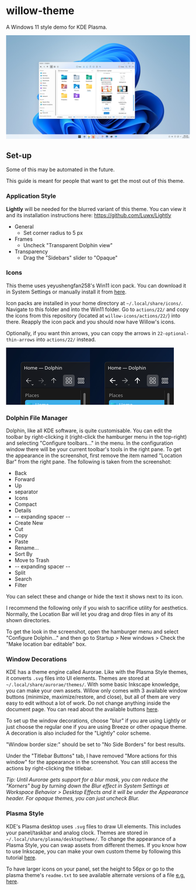 # willow-theme
A Windows 11 style demo for KDE Plasma.

![Plasma desktop themed with Willow](willowLight.png)

## Set-up
Some of this may be automated in the future.

This guide is meant for people that want to get the most out of this theme.

### Application Style
**Lightly** will be needed for the blurred variant of this theme. You can view it and its installation instructions here: https://github.com/Luwx/Lightly
* General
	* Set corner radius to 5 px
* Frames
	* Uncheck "Transparent Dolphin view"
* Transparency
	* Drag the "Sidebars" slider to "Opaque"

### Icons
This theme uses yeyushengfan258's Win11 icon pack. You can download it in System Settings or manually install it from [here](https://www.pling.com/p/1546069/).

Icon packs are installed in your home directory at `~/.local/share/icons/`. Navigate to this folder and into the Win11 folder. Go to `actions/22/` and copy the icons from this repository (located at `willow-icons/actions/22/`) into there. Reapply the icon pack and you should now have Willow's icons.

Optionally, if you want thin arrows, you can copy the arrows in `22-optional-thin-arrows` into `actions/22/` instead.

![comparison of 2px navigation arrows vs 1px](images/thickvsthin.png)

### Dolphin File Manager
Dolphin, like all KDE software, is quite customisable. You can edit the toolbar by right-clicking it (right-click the hamburger menu in the top-right) and selecting "Configure toolbars..." in the menu. In the configuration window there will be your current toolbar's tools in the right pane. To get the appearance in the screenshot, first remove the item named "Location Bar" from the right pane. The following is taken from the screenshot:

* Back
* Forward
* Up
* separator
* Icons
* Compact
* Details
* -- expanding spacer --
* Create New
* Cut
* Copy
* Paste
* Rename...
* Sort By
* Move to Trash
* -- expanding spacer --
* Split
* Search
* Filter

You can select these and change or hide the text it shows next to its icon.

I recommend the following only if you wish to sacrifice utility for aesthetics. Normally, the Location Bar will let you drag and drop files in any of its shown directories.

To get the look in the screenshot, open the hamburger menu and select "Configure Dolphin..." and then go to Startup > New windows > Check the "Make location bar editable" box.

### Window Decorations
KDE has a theme engine called Aurorae. Like with the Plasma Style themes, it converts `.svg` files into UI elements. Themes are stored at `~/.local/share/aurorae/themes/`. With some basic Inkscape knowledge, you can make your own assets. Willow only comes with 3 available window buttons (minimize, maximize/restore, and close), but all of them are very easy to edit without a lot of work. Do not change anything inside the document page. You can read about the available buttons [here](https://techbase.kde.org/User:Mgraesslin/Aurorae#Buttons).

To set up the window decorations, choose "blur" if you are using Lightly or just choose the regular one if you are using Breeze or other opaque theme. A decoration is also included for the "Lightly" color scheme.

"Window border size:" should be set to "No Side Borders" for best results.

Under the "Titlebar Buttons" tab, I have removed "More actions for this window" for the appearance in the screenshot. You can still access the actions by right-clicking the titlebar.

*Tip: Until Aurorae gets support for a blur mask, you can reduce the "Korners" bug by turning down the Blur effect in System Settings at Workspace Behavior > Desktop Effects and it will be under the Appearance header. For opaque themes, you can just uncheck Blur.*

### Plasma Style
KDE's Plasma desktop uses `.svg` files to draw UI elements. This includes your panel/taskbar and analog clock. Themes are stored in `~/.local/share/plasma/desktoptheme/`. To change the appearance of a Plasma Style, you can swap assets from different themes. If you know how to use Inkscape, you can make your own custom theme by following this tutorial [here](https://develop.kde.org/docs/plasma/theme/quickstart/).

To have larger icons on your panel, set the height to 56px or go to the plasma theme's `readme.txt` to see available alternate versions of a file [e.g. here](https://github.com/doncsugar/willow-theme/tree/main/plasma-style/WillowDark).
